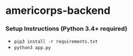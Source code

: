 # americorps-backend

### Setup Instructions (Python 3.4+ required)
  - `pip3 install -r requirements.txt`
  - `python3 app.py`
